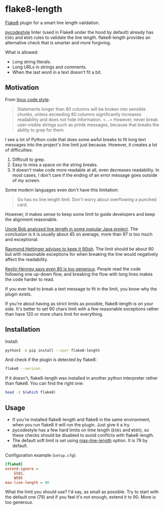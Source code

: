 # flake8-length

[Flake8](https://gitlab.com/pycqa/flake8) plugin for a smart line length validation.

[pycodestyle](https://github.com/PyCQA/pycodestyle) linter (used in Flake8 under the hood by default) already has `E501` and `W505` rules to validate the line length. flake8-length provides an alternative check that is smarter and more forgiving.

What is allowed:

+ Long string literals.
+ Long URLs in strings and comments.
+ When the last word in a text doesn't fit a bit.

## Motivation

From [linux code style](https://github.com/torvalds/linux/blob/master/Documentation/process/coding-style.rst#2-breaking-long-lines-and-strings):

> Statements longer than 80 columns will be broken into sensible chunks, unless exceeding 80 columns significantly increases readability and does not hide information. <...> However, never break user-visible strings such as printk messages, because that breaks the ability to grep for them.

I see a lot of Python code that does some awful breaks to fit long text messages into the project's line limit just because. However, it creates a lot of difficulties:

1. Difficult to grep.
1. Easy to miss a space on the string breaks.
1. It doesn't make code more readable at all, even decreases readability. In most cases, I don't care if the ending of an error message goes outside of my screen.

Some modern languages even don't have this limitation:

> Go has no line length limit. Don't worry about overflowing a punched card.

However, it makes sense to keep some limit to guide developers and keep the alignment reasonable.

[Uncle Bob analyzed line length in some popular Java project](https://youtu.be/2a_ytyt9sf8?t=2792). The conclusion is it is usually about 45 on average, more than 97 is too much and exceptional.

[Raymond Hettinger advises to keep it 90ish](https://youtu.be/wf-BqAjZb8M?t=260). The limit should be about 90 but with reasonable exceptions for when breaking the line would negatively affect the readability.

[Kevlin Henney says even 80 is too generous](https://youtu.be/ZsHMHukIlJY?t=716). People read the code following one up-down flow, and breaking the flow with long lines makes the code harder to read.

If you ever had to break a text message to fit in the limit, you know why the plugin exists.

If you're about having as strict limits as possible, flake8-length is on your side. It's better to set 90 chars limit with a few reasonable exceptions rather than have 120 or more chars limit for everything.

## Installation

Install:

```bash
python3 -m pip install --user flake8-length
```

And check if the plugin is detected by flake8:

```bash
flake8 --version
```

If it doesn't, flake8-length was installed in another python interpreter rather than flake8. You can find the right one:

```bash
head -1 $(which flake8)
```

## Usage

+ If you're installed flake8-length and flake8 in the same environment, when you run flake8 it will run the plugin. Just give it a try.
+ pycodestyle has a few hard limits on lime length (`E501` and `W505`), so these checks should be disabled to avoid conflicts with flake8-length.
+ The default soft limit is set using [max-line-length](https://flake8.pycqa.org/en/latest/user/options.html#cmdoption-flake8-max-line-length) option. It is 79 by default.

Configuration example (`setup.cfg`):

```ini
[flake8]
extend-ignore =
    E501,
    W505
max-line-length = 90
```

What the limit you should use? I'd say, as small as possible. Try to start with the default one (79) and if you feel it's not enough, extend it to 90. More is too generous.
